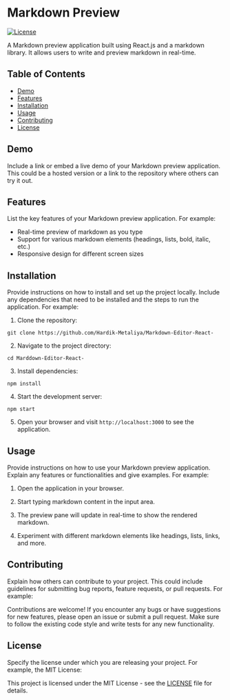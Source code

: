 # Markdown Preview

[![License](https://img.shields.io/badge/license-MIT-blue.svg)](LICENSE)

A Markdown preview application built using React.js and a markdown library. It allows users to write and preview markdown in real-time.

## Table of Contents

- [Demo](#demo)
- [Features](#features)
- [Installation](#installation)
- [Usage](#usage)
- [Contributing](#contributing)
- [License](#license)

## Demo

Include a link or embed a live demo of your Markdown preview application. This could be a hosted version or a link to the repository where others can try it out.

## Features

List the key features of your Markdown preview application. For example:

- Real-time preview of markdown as you type
- Support for various markdown elements (headings, lists, bold, italic, etc.)
- Responsive design for different screen sizes

## Installation

Provide instructions on how to install and set up the project locally. Include any dependencies that need to be installed and the steps to run the application. For example:

1. Clone the repository:
```
git clone https://github.com/Hardik-Metaliya/Markdown-Editor-React-
```

2. Navigate to the project directory:

```
cd Marddown-Editor-React-
```


3. Install dependencies:

```
npm install 
```

4. Start the development server:

```
npm start
```


5. Open your browser and visit `http://localhost:3000` to see the application.

## Usage

Provide instructions on how to use your Markdown preview application. Explain any features or functionalities and give examples. For example:

1. Open the application in your browser.

2. Start typing markdown content in the input area.

3. The preview pane will update in real-time to show the rendered markdown.

4. Experiment with different markdown elements like headings, lists, links, and more.

## Contributing

Explain how others can contribute to your project. This could include guidelines for submitting bug reports, feature requests, or pull requests. For example:

Contributions are welcome! If you encounter any bugs or have suggestions for new features, please open an issue or submit a pull request. Make sure to follow the existing code style and write tests for any new functionality.

## License

Specify the license under which you are releasing your project. For example, the MIT License:

This project is licensed under the MIT License - see the [LICENSE](LICENSE) file for details.
